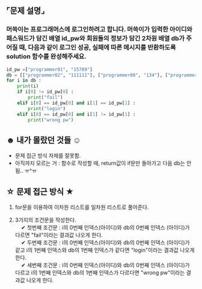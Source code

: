 ## ⌜문제 설명⌟
### 머쓱이는 프로그래머스에 로그인하려고 합니다. 머쓱이가 입력한 아이디와 패스워드가 담긴 배열 id_pw와 회원들의 정보가 담긴 2차원 배열 db가 주어질 때, 다음과 같이 로그인 성공, 실패에 따른 메시지를 반환하도록 solution 함수를 완성해주세요.

```python
id_pw =["programmer01", "15789"]
db = [["programmer02", "111111"], ["programmer00", "134"], ["programmer01", "1145"]]
for i in db :
    print(i)
    if i[0] != id_pw[0] :
        print("fail")
    elif i[0] == id_pw[0] and i[1] == id_pw[1] :
        print("login")
    elif i[0] == id_pw[0] and i[1] != id_pw[1] :
        print("wrong pw")
```
## ☻ 내가 몰랐던 것들 ☺︎
* 문제 접근 방식 자체를 잘못함.
* 아직까지 모르는 거 : 함수로 작성할 때, return값이 if문만 돌아가고 다음 db는 안됨.. ㅠ^ㅠ

## ☆ 문제 접근 방식 ★
1. for문을 이용하여 이차원 리스트를 일차원 리스트로 풀어준다.

2. 3가지의 조건문을 작성한다.
<br> &nbsp;&nbsp;&nbsp; ✔︎ 첫번째 조건문 : i의 0번째 인덱스(아이디)와 db의 0번째 인덱스 (아이디)가 다르면 "fail"이라는 결과값 나오게 한다.
<br> &nbsp;&nbsp;&nbsp; ✔︎ 두번째 조건문 : i의 0번째 인덱스(아이디)와 db의 0번째 인덱스 (아이디)가 같고 i의 1번째 인덱스와 db의 1번째 인덱스가 같다면 "login"이라는 결과값 나오게 한다.
<br> &nbsp;&nbsp;&nbsp; ✔︎ 세번째 조건문 : i의 0번째 인덱스(아이디)와 db의 0번째 인덱스 (아이디)가 다르고 i의 1번째 인덱스와 db의 1번째 인덱스가 다르다면 "wrong pw"이라는 결과값 나오게 한다.